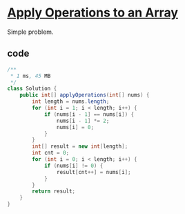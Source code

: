 # [Apply Operations to an Array](https://leetcode.com/problems/apply-operations-to-an-array/)

Simple problem.

## code

```java
/**
 * 1 ms, 45 MB
 */
class Solution {
    public int[] applyOperations(int[] nums) {
        int length = nums.length;
        for (int i = 1; i < length; i++) {
            if (nums[i - 1] == nums[i]) {
                nums[i - 1] *= 2;
                nums[i] = 0;
            }
        }
        int[] result = new int[length];
        int cnt = 0;
        for (int i = 0; i < length; i++) {
            if (nums[i] != 0) {
                result[cnt++] = nums[i];
            }
        }
        return result;
    }
}
```
